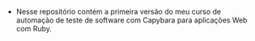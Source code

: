 - Nesse repositório contém a primeira versão do meu curso de automação de teste de software com Capybara para aplicações Web com Ruby.

